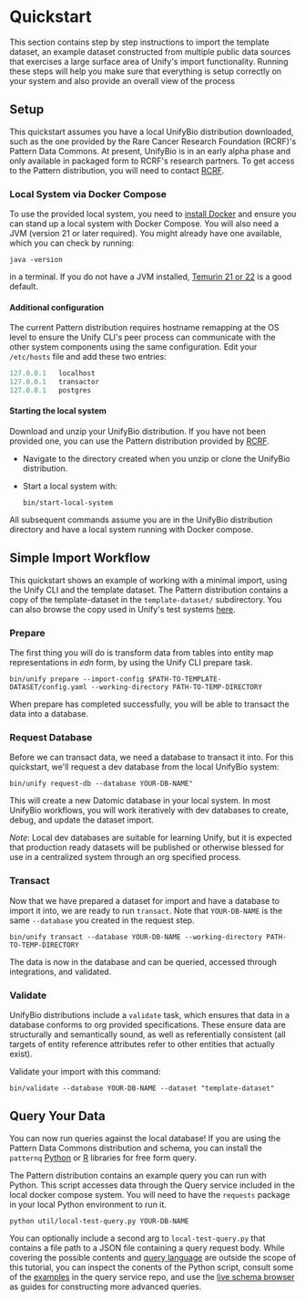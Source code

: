 # Quickstart

This section contains step by step instructions to import the template dataset, an example dataset constructed from multiple
public data sources that exercises a large surface area of Unify's import functionality. Running these steps will help you
make sure that everything is setup correctly on your system and also provide an overall view of the process

## Setup

This quickstart assumes you have a local UnifyBio distribution downloaded, such as 
the one provided by the Rare Cancer Research Foundation (RCRF)'s Pattern Data Commons.
At present, UnifyBio is in an early alpha phase and only available in packaged
form to RCRF's research partners. To get access to the Pattern distribution,
you will need to contact [RCRF](https://rarecancer.org/initiatives).

### Local System via Docker Compose

To use the provided local system, you need to [install Docker](https://docs.docker.com/)
and ensure you can stand up a local system with Docker Compose. You will also need a JVM
(version 21 or later required). You might already have one available,
which you can check by running:

```
java -version
```

in a terminal. If you do not have a JVM installed, [Temurin 21 or 22](https://adoptium.net/installation/)
is a good default.

#### Additional configuration

The current Pattern distribution requires hostname remapping at the OS level
to ensure the Unify CLI's peer process can communicate with the other system
components using the same configuration. Edit your `/etc/hosts` file and
add these two entries:

```python title="/etc/hosts" hl_lines="2-3"
127.0.0.1	localhost
127.0.0.1	transactor
127.0.0.1	postgres
```

#### Starting the local system

Download and unzip your UnifyBio distribution. If you have not been provided one, you can use
the Pattern distribution provided by [RCRF](https://rarecancer.org/initiatives).

- Navigate to the directory created when you unzip or clone the UnifyBio distribution.
- Start a local system with:

    ```
    bin/start-local-system
    ```

All subsequent commands assume you are in the UnifyBio distribution directory and have a local system
running with Docker compose.

## Simple Import Workflow

This quickstart shows an example of working with a minimal import, using the Unify CLI and
the template dataset. The Pattern distribution contains a copy of the template-dataset in the `template-dataset/`
subdirectory. You can also browse the copy used in Unify's test systems
[here](https://github.com/vendekagon-labs/unify/tree/main/test/resources/systems/candel/template-dataset).


### Prepare

The first thing you will do is transform data from tables into entity map representations in _edn_ form,
by using the Unify CLI prepare task.

```
bin/unify prepare --import-config $PATH-TO-TEMPLATE-DATASET/config.yaml --working-directory PATH-TO-TEMP-DIRECTORY
```

When prepare has completed successfully, you will be able to transact the data into a database.

### Request Database

Before we can transact data, we need a database to transact it into. For this quickstart, we'll
request a dev database from the local UnifyBio system:

```
bin/unify request-db --database YOUR-DB-NAME"
```

This will create a new Datomic database in your local system. In most UnifyBio workflows,
you will work iteratively with dev databases to create, debug, and update the dataset
import.

_Note_: Local dev databases are suitable for learning Unify, but it is expected that
production ready datasets will be published or otherwise blessed for use
in a centralized system through an org specified process.

### Transact

Now that we have prepared a dataset for import and have a database to import it into, we
are ready to run `transact`. Note that `YOUR-DB-NAME` is the same `--database` you
created in the request step.

```
bin/unify transact --database YOUR-DB-NAME --working-directory PATH-TO-TEMP-DIRECTORY
```
The data is now in the database and can be queried, accessed through integrations,
and validated.

### Validate

UnifyBio distributions include a `validate` task, which ensures that data in a database
conforms to org provided specifications. These ensure data are structurally and
semantically sound, as well as referentially consistent (all targets of entity reference
attributes refer to other entities that actually exist).

Validate your import with this command:

```
bin/validate --database YOUR-DB-NAME --dataset "template-dataset"
```

## Query Your Data

You can now run queries against the local database! If you are using the Pattern Data Commons distribution and schema,
you can install the `patternq` [Python](https://github.com/rcrf/patternq) or [R](https://github.com/CANDELbio/wick) libraries
for free form query.

The Pattern distribution contains an example query you can run with Python. This
script accesses data through the Query service included in the local docker compose system.
You will need to have the `requests` package in your local Python environment to run it.

```
python util/local-test-query.py YOUR-DB-NAME
```

You can optionally include a second arg to `local-test-query.py` that contains a file path to
a JSON file containing a query request body.
While covering the possible contents and [query language](https://docs.datomic.com/query/query-data-reference.html)
are outside the scope of
this tutorial, you can inspect the conents of the Python script, consult some of the
[examples](https://github.com/vendekagon-labs/datomic-query-service/blob/main/resources/example-q.json)
in the query service repo, and use the
[live schema browser](http://rcrf-data-commons-dashboard--env.eba-t2nvd7ac.us-east-1.elasticbeanstalk.com/schema/1.3.1/index.html)
as guides for constructing more advanced queries.

